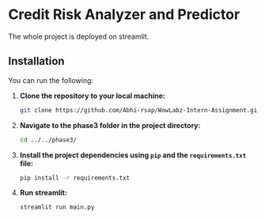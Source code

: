 # Credit Risk Analyzer and Predictor
The whole project is deployed on streamlit.


## Installation

You can run the following:

1. **Clone the repository to your local machine:**

    ```bash
    git clone https://github.com/Abhi-rsap/WowLabz-Intern-Assignment.git
    ```

2. **Navigate to the phase3 folder in the project directory:**

    ```bash
    cd ../../phase3/
    ```

3. **Install the project dependencies using `pip` and the `requirements.txt` file:**

    ```bash
    pip install -r requirements.txt
    ```

4. **Run streamlit:**
    ```bash
    streamlit run main.py
    ```
